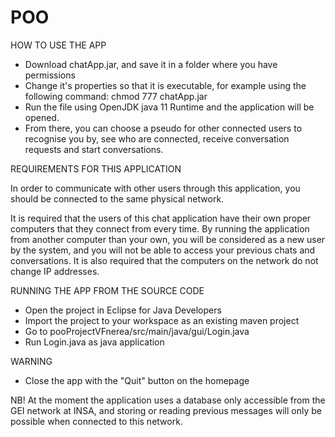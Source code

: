 # POO

HOW TO USE THE APP

- Download chatApp.jar, and save it in a folder where you have permissions
- Change it's properties so that it is executable, for example using the following command: 
  chmod 777 chatApp.jar
- Run the file using OpenJDK java 11 Runtime and the application will be opened. 
- From there, you can choose a pseudo for other connected users to recognise you by, see who are connected, 
  receive conversation requests and start conversations. 
 
 
REQUIREMENTS FOR THIS APPLICATION

In order to communicate with other users through this application, you should be connected to the same physical network.

It is required that the users of this chat application have their own proper computers that they connect from every time. 
By running the application from another computer than your own, you will be considered as a new user by the system, 
  and you will not be able to access your previous chats and conversations. It is also required that the computers on the 
  network do not change IP addresses.
  
  
RUNNING THE APP FROM THE SOURCE CODE

- Open the project in Eclipse for Java Developers
- Import the project to your workspace as an existing maven project
- Go to pooProjectVFnerea/src/main/java/gui/Login.java
- Run Login.java as java application

WARNING
- Close the app with the "Quit" button on the homepage

NB! At the moment the application uses a database only accessible from the GEI network at INSA, and storing or reading previous
messages will only be possible when connected to this network. 
